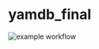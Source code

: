 # yamdb_final
![example workflow](https://github.com/AndrejGurtovoj/yamdb_final/actions/workflows/yamdb_workflow.yml/badge.svg)
